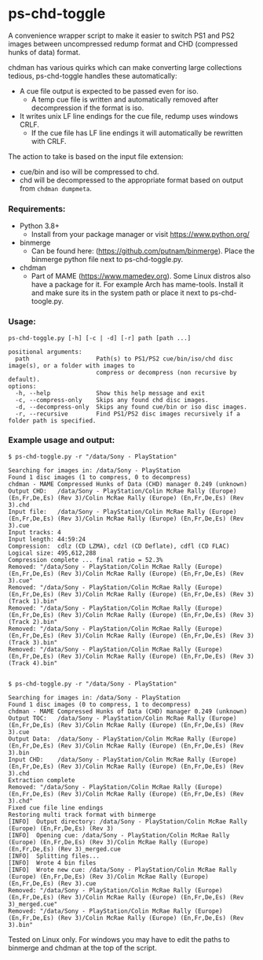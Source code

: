 # ps-chd-toggle

A convenience wrapper script to make it easier to switch PS1 and PS2 images between uncompressed redump format and CHD (compressed hunks of data) format.

chdman has various quirks which can make converting large collections tedious, ps-chd-toggle handles these automatically:
  - A cue file output is expected to be passed even for iso.<br />
       - A temp cue file is written and automatically removed after decompression if the format is iso.
  - It writes unix LF line endings for the cue file, redump uses windows CRLF.<br />
       - If the cue file has LF line endings it will automatically be rewritten with CRLF.

The action to take is based on the input file extension:
  - cue/bin and iso will be compressed to chd.
  - chd will be decompressed to the appropriate format based on output from `chdman dumpmeta`.

### Requirements:
- Python 3.8+
    - Install from your package manager or visit https://www.python.org/
- binmerge
    - Can be found here: (https://github.com/putnam/binmerge). Place the binmerge python file next to ps-chd-toggle.py.
- chdman
    - Part of MAME (https://www.mamedev.org). Some Linux distros also have a package for it. For example Arch has mame-tools. Install it and make sure its in the system path or place it next to ps-chd-toogle.py.

### Usage:
```
ps-chd-toggle.py [-h] [-c | -d] [-r] path [path ...]

positional arguments:
  path                   Path(s) to PS1/PS2 cue/bin/iso/chd disc image(s), or a folder with images to
                         compress or decompress (non recursive by default).
options:
  -h, --help             Show this help message and exit
  -c, --compress-only    Skips any found chd disc images.
  -d, --decompress-only  Skips any found cue/bin or iso disc images.
  -r, --recursive        Find PS1/PS2 disc images recursively if a folder path is specified.
```

### Example usage and output:
```
$ ps-chd-toggle.py -r "/data/Sony - PlayStation"

Searching for images in: /data/Sony - PlayStation
Found 1 disc images (1 to compress, 0 to decompress)
chdman - MAME Compressed Hunks of Data (CHD) manager 0.249 (unknown)
Output CHD:   /data/Sony - PlayStation/Colin McRae Rally (Europe) (En,Fr,De,Es) (Rev 3)/Colin McRae Rally (Europe) (En,Fr,De,Es) (Rev 3).chd
Input file:   /data/Sony - PlayStation/Colin McRae Rally (Europe) (En,Fr,De,Es) (Rev 3)/Colin McRae Rally (Europe) (En,Fr,De,Es) (Rev 3).cue
Input tracks: 4
Input length: 44:59:24
Compression:  cdlz (CD LZMA), cdzl (CD Deflate), cdfl (CD FLAC)
Logical size: 495,612,288
Compression complete ... final ratio = 52.3%
Removed: "/data/Sony - PlayStation/Colin McRae Rally (Europe) (En,Fr,De,Es) (Rev 3)/Colin McRae Rally (Europe) (En,Fr,De,Es) (Rev 3).cue"
Removed: "/data/Sony - PlayStation/Colin McRae Rally (Europe) (En,Fr,De,Es) (Rev 3)/Colin McRae Rally (Europe) (En,Fr,De,Es) (Rev 3) (Track 1).bin"
Removed: "/data/Sony - PlayStation/Colin McRae Rally (Europe) (En,Fr,De,Es) (Rev 3)/Colin McRae Rally (Europe) (En,Fr,De,Es) (Rev 3) (Track 2).bin"
Removed: "/data/Sony - PlayStation/Colin McRae Rally (Europe) (En,Fr,De,Es) (Rev 3)/Colin McRae Rally (Europe) (En,Fr,De,Es) (Rev 3) (Track 3).bin"
Removed: "/data/Sony - PlayStation/Colin McRae Rally (Europe) (En,Fr,De,Es) (Rev 3)/Colin McRae Rally (Europe) (En,Fr,De,Es) (Rev 3) (Track 4).bin"


$ ps-chd-toggle.py -r "/data/Sony - PlayStation"

Searching for images in: /data/Sony - PlayStation
Found 1 disc images (0 to compress, 1 to decompress)
chdman - MAME Compressed Hunks of Data (CHD) manager 0.249 (unknown)
Output TOC:   /data/Sony - PlayStation/Colin McRae Rally (Europe) (En,Fr,De,Es) (Rev 3)/Colin McRae Rally (Europe) (En,Fr,De,Es) (Rev 3).cue
Output Data:  /data/Sony - PlayStation/Colin McRae Rally (Europe) (En,Fr,De,Es) (Rev 3)/Colin McRae Rally (Europe) (En,Fr,De,Es) (Rev 3).bin
Input CHD:    /data/Sony - PlayStation/Colin McRae Rally (Europe) (En,Fr,De,Es) (Rev 3)/Colin McRae Rally (Europe) (En,Fr,De,Es) (Rev 3).chd
Extraction complete
Removed: "/data/Sony - PlayStation/Colin McRae Rally (Europe) (En,Fr,De,Es) (Rev 3)/Colin McRae Rally (Europe) (En,Fr,De,Es) (Rev 3).chd"
Fixed cue file line endings
Restoring multi track format with binmerge
[INFO]  Output directory: /data/Sony - PlayStation/Colin McRae Rally (Europe) (En,Fr,De,Es) (Rev 3)
[INFO]  Opening cue: /data/Sony - PlayStation/Colin McRae Rally (Europe) (En,Fr,De,Es) (Rev 3)/Colin McRae Rally (Europe) (En,Fr,De,Es) (Rev 3)_merged.cue
[INFO]  Splitting files...
[INFO]  Wrote 4 bin files
[INFO]  Wrote new cue: /data/Sony - PlayStation/Colin McRae Rally (Europe) (En,Fr,De,Es) (Rev 3)/Colin McRae Rally (Europe) (En,Fr,De,Es) (Rev 3).cue
Removed: "/data/Sony - PlayStation/Colin McRae Rally (Europe) (En,Fr,De,Es) (Rev 3)/Colin McRae Rally (Europe) (En,Fr,De,Es) (Rev 3)_merged.cue"
Removed: "/data/Sony - PlayStation/Colin McRae Rally (Europe) (En,Fr,De,Es) (Rev 3)/Colin McRae Rally (Europe) (En,Fr,De,Es) (Rev 3).bin"
```


Tested on Linux only. For windows you may have to edit the paths to binmerge and chdman at the top of the script.
